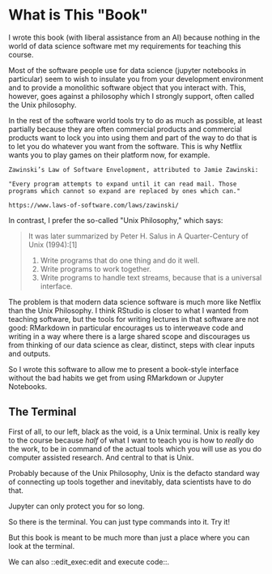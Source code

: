 What is This "Book"
===================

I wrote this book (with liberal assistance from an AI) because nothing
in the world of data science software met my requirements for teaching this
course.

Most of the software people use for data science (jupyter notebooks in 
particular) seem to wish to insulate you from your development environment
and to provide a monolithic software object that you interact with. This, 
however, goes against a philosophy which I strongly support, often called the
Unix philosophy.

In the rest of the software world tools try to do as much as possible, at least
partially because they are often commercial products and commercial products
want to lock you into using them and part of the way to do that is to let 
you do whatever you want from the software. This is why Netflix wants
you to play games on their platform now, for example.


```sidebar
Zawinski’s Law of Software Envelopment, attributed to Jamie Zawinski:

"Every program attempts to expand until it can read mail. Those programs which cannot so expand are replaced by ones which can."

https://www.laws-of-software.com/laws/zawinski/
```
In contrast, I prefer the so-called "Unix Philosophy," which says:

>It was later summarized by Peter H. Salus in A Quarter-Century of Unix (1994):[1]
>1. Write programs that do one thing and do it well.
>2. Write programs to work together.
>3. Write programs to handle text streams, because that is a universal interface.


The problem is that modern data science software is much more like
Netflix than the Unix Philosophy. I think RStudio is closer to what I wanted
from teaching software, but the tools for writing lectures in that software
are not good: RMarkdown in particular encourages us to interweave code
and writing in a way where there is a large shared scope and discourages
us from thinking of our data science as clear, distinct, steps with clear
inputs and outputs.

So I wrote this software to allow me to present a book-style interface without
the bad habits we get from using RMarkdown or Jupyter Notebooks.

The Terminal
------------

First of all, to our left, black as the void, is a Unix terminal. Unix is
really key to the course because _half_ of what I want to teach you is how
to _really_ do the work, to be in command of the actual tools which you will
use as you do computer assisted research. And central to that is Unix. 

Probably because of the Unix Philosophy, Unix is the defacto standard way of 
connecting up tools together and inevitably, data scientists have to do that. 

Jupyter can only protect you for so long. 

So there is the terminal. You can just type commands into it. Try it!

But this book is meant to be much more than just a place where you can look at
the terminal.

We can also ::edit_exec:edit and execute code::.